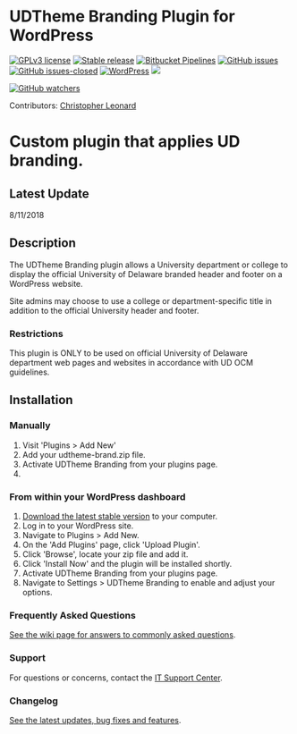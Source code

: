 # UDTheme Branding Plugin for WordPress #

[![GPLv3 license](https://img.shields.io/badge/License-GPLv3-blue.svg?style=flat-square)](https://github.com/UDelIT/udthemebrand/blob/master/LICENSE.md) [![Stable release](https://img.shields.io/github/release/UDelIT/udthemebrand.svg?style=flat-square)](https://GitHub.com/UDelIT/udthemebrand/releases/) [![Bitbucket Pipelines](https://img.shields.io/bitbucket/pipelines/atlassian/adf-builder-javascript.svg?style=flat-square)](https://bitbucket.org/itcssdev/udtheme-brand/src/master/bitbucket-pipelines.yml) [![GitHub issues](https://img.shields.io/github/issues/UDelIT/udthemebrand.svg?style=flat-square&colorB=red)](https://GitHub.com/UDelIT/udthemebrand/issues/) [![GitHub issues-closed](https://img.shields.io/github/issues-closed/UDelIT/udthemebrand.svg?style=flat-square&colorB=lightgrey)](https://GitHub.com/UDelIT/udthemebrand/issues?q=is%3Aissue+is%3Aclosed) [![WordPress](https://img.shields.io/wordpress/v/akismet.svg?style=flat-square)](https://github.com/UDelIT/udthemebrand) [![](https://img.shields.io/badge/php-5.6.30-ff69b4.svg?style=flat-square)]()

[![GitHub watchers](https://img.shields.io/github/watchers/UDelIT/udthemebrand.svg?style=social&label=Watch&maxAge=2592000)](https://GitHub.com/UDelIT/udthemebrand/watchers/)




Contributors: [Christopher Leonard](https://github.com/atsea)<br>

Custom plugin that applies UD branding.
=======
## Latest Update ##

8/11/2018

## Description ##

The UDTheme Branding plugin allows a University department or college to display the official University of Delaware branded header and footer on a WordPress website.

Site admins may choose to use a college or department-specific title in addition to the official University header and footer.

### Restrictions ###
This plugin is ONLY to be used on official University of Delaware department web pages and websites in accordance with UD OCM guidelines.

## Installation ##

### Manually ###
1. Visit 'Plugins > Add New'
2. Add your udtheme-brand.zip file.
3. Activate UDTheme Branding from your plugins page.
4.

### From within your WordPress dashboard ###
1. [Download the latest stable version](https://github.com/UDelIT/udthemebrand/releases) to your computer.
2. Log in to your WordPress site.
3. Navigate to Plugins > Add New.
4. On the 'Add Plugins' page, click 'Upload Plugin'.
4. Click 'Browse', locate your zip file and add it.
5. Click 'Install Now' and the plugin will be installed shortly.
6. Activate UDTheme Branding from your plugins page.
7. Navigate to Settings > UDTheme Branding to enable and adjust your options.

### Frequently Asked Questions ###
[See the wiki page for answers to commonly asked questions](https://github.com/UDelIT/udthemebrand/wiki/).

### Support ###
For questions or concerns, contact the [IT Support Center](consult@udel.edu).

### Changelog ###
[See the latest updates, bug fixes and features](https://github.com/UDelIT/udthemebrand/blob/master/CHANGELOG.md).
